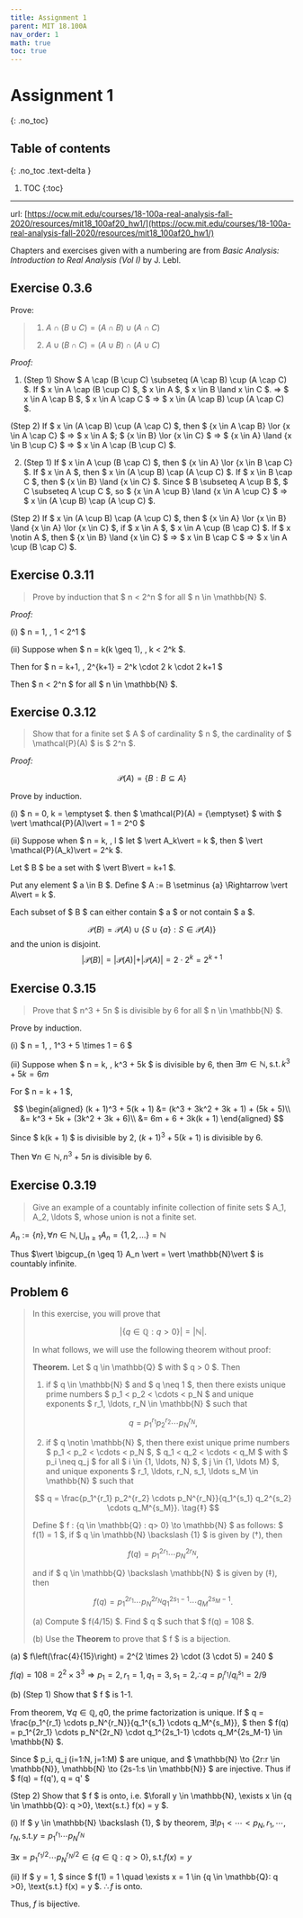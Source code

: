 ```yaml
---
title: Assignment 1
parent: MIT 18.100A
nav_order: 1
math: true
toc: true
---
```


# Assignment 1
{: .no_toc}

## Table of contents
{: .no_toc .text-delta }

1. TOC
{:toc}

---

url: [https://ocw.mit.edu/courses/18-100a-real-analysis-fall-2020/resources/mit18_100af20_hw1/](https://ocw.mit.edu/courses/18-100a-real-analysis-fall-2020/resources/mit18_100af20_hw1/)

Chapters and exercises given with a numbering are from *Basic Analysis: Introduction to
Real Analysis (Vol I)* by J. Lebl.

## Exercise 0.3.6 

Prove:

> 1) $A\cap (B\cup C)=(A\cap B)\cup (A\cap C)$
> 
> 2) $A\cup (B\cap C)=(A\cup B)\cap (A\cup C)$

*Proof:*

1) (Step 1) Show $ A \cap (B \cup C) \subseteq (A \cap B) \cup (A \cap C) $. If $ x \in A \cap (B \cup C) $, $ x \in A $, $ x \in B \land x \in C $. $\Rightarrow$ $ x \in A \cap B $, $ x \in A \cap C $ $\Rightarrow$ $ x \in (A \cap B) \cup (A \cap C) $.

(Step 2) If $ x \in (A \cap B) \cup (A \cap C) $, then $ \{x \in A \cap B\} \lor \{x \in A \cap C\} $ $\Rightarrow$ $ x \in A $; $ \{x \in B\} \lor \{x \in C\} $ $\Rightarrow$ $ \{x \in A\} \land \{x \in B \cup C\} $ $\Rightarrow$ $ x \in A \cap (B \cup C) $.

2) (Step 1) If $ x \in A \cup (B \cap C) $, then $ \{x \in A\} \lor \{x \in B \cap C\} $. If $ x \in A $, then $ x \in (A \cup B) \cap (A \cup C) $. If $ x \in B \cap C $, then $ \{x \in B\} \land \{x \in C\} $. Since $ B \subseteq A \cup B $, $ C \subseteq A \cup C $, so $ \{x \in A \cup B\} \land \{x \in A \cup C\} $ $\Rightarrow$ $ x \in (A \cup B) \cap (A \cup C) $.

(Step 2) If $ x \in (A \cup B) \cap (A \cup C) $, then $ \{x \in A\} \lor \{x \in B\} \land \{x \in A\} \lor \{x \in C\} $, if $ x \in A $, $ x \in A \cup (B \cap C) $. If $ x \notin A $, then $ \{x \in B\} \land \{x \in C\} $ $\Rightarrow$ $ x \in B \cap C $ $\Rightarrow$ $ x \in A \cup (B \cap C) $.

## Exercise 0.3.11

> Prove by induction that $ n < 2^n $ for all $ n \in \mathbb{N} $.

*Proof:*

(i) $ n = 1, \, 1 < 2^1 $

(ii) Suppose when $ n = k(k \geq 1), \, k < 2^k $.

Then for $ n = k+1, \, 2^{k+1} = 2^k \cdot 2 k \cdot 2 k+1 $

Then $ n < 2^n $ for all $ n \in \mathbb{N} $.

## Exercise 0.3.12

> Show that for a finite set $ A $ of cardinality $ n $, the cardinality of $ \mathcal{P}(A) $ is $ 2^n $.

*Proof:*

$$\mathcal{P}(A) = \{B : B \subseteq A\}$$

Prove by induction.

(i) $ n = 0, k = \emptyset $. then $ \mathcal{P}(A) = \{\emptyset\} $ with $ \vert \mathcal{P}(A)\vert  = 1 = 2^0 $

(ii) Suppose when $ n = k, \, l $ let $ \vert A_k\vert  = k $, then $ \vert \mathcal{P}(A_k)\vert  = 2^k $.

Let $ B $ be a set with $ \vert B\vert  = k+1 $.

Put any element $ a \in B $. Define $ A := B \setminus \{a\} \Rightarrow \vert A\vert  = k $.

Each subset of $ B $ can either contain $ a $ or not contain $ a $.


$$\mathcal{P}(B) = \mathcal{P}(A) \cup \{ S \cup \{a\} : S \in \mathcal{P}(A)\}$$
and the union is disjoint.
$$
\vert \mathcal{P}(B)\vert  = \vert \mathcal{P}(A)\vert  + \vert \mathcal{P}(A)\vert  = 2 \cdot 2^k = 2^{k+1}
$$

## Exercise 0.3.15

> Prove that $ n^3 + 5n $ is divisible by 6 for all $ n \in \mathbb{N} $.

Prove by induction.

(i) $ n = 1, \, 1^3 + 5 \times 1 = 6 $

(ii) Suppose when $ n = k, \, k^3 + 5k $ is divisible by 6, then $\exists m \in \mathbb{N}, \, \text{s.t.} \, k^3 + 5k = 6m$

For $ n = k + 1 $,

$$
\begin{aligned}
(k + 1)^3 + 5(k + 1) &= (k^3 + 3k^2 + 3k + 1) + (5k + 5)\\
&= k^3 + 5k + (3k^2 + 3k + 6)\\
&= 6m + 6 + 3k(k + 1)
\end{aligned}
$$

Since $ k(k + 1) $ is divisible by 2, $(k + 1)^3 + 5(k + 1)$ is divisible by 6.

Then $\forall n \in \mathbb{N}, \, n^3 + 5n$ is divisible by 6.

## Exercise 0.3.19

> Give an example of a countably infinite collection of finite sets $ A_1, A_2, \ldots $, whose union is not a finite set.

$A_n := \{n\}, \forall n \in \mathbb{N}, \bigcup_{n \geq 1} A_n = \{1, 2, \ldots\} = \mathbb{N}$

Thus $\vert  \bigcup_{n \geq 1} A_n \vert  = \vert \mathbb{N}\vert $ is countably infinite.

## Problem 6

> In this exercise, you will prove that  
> 
> $$ \vert \{q \in \mathbb{Q} : q > 0\}\vert  = \vert \mathbb{N}\vert . $$  
> 
> In what follows, we will use the following theorem without proof:  
> 
> **Theorem.** Let $ q \in \mathbb{Q} $ with $ q > 0 $. Then  
> 1) if $ q \in \mathbb{N} $ and $ q \neq 1 $, then there exists unique prime numbers $ p_1 < p_2 < \cdots < p_N $ and unique exponents $ r_1, \ldots, r_N \in \mathbb{N} $ such that  
> 
> $$ q = p_1^{r_1} p_2^{r_2} \cdots p_N^{r_N}, \tag{†} $$  
> 
> 2) if $ q \notin \mathbb{N} $, then there exist unique prime numbers $ p_1 < p_2 < \cdots < p_N $, $ q_1 < q_2 < \cdots < q_M $ with $ p_i \neq q_j $ for all $ i \in \{1, \ldots, N\} $, $ j \in \{1, \ldots M\} $, and unique exponents $ r_1, \ldots, r_N, s_1, \ldots s_M \in \mathbb{N} $ such that  
> 
> $$ q = \frac{p_1^{r_1} p_2^{r_2} \cdots p_N^{r_N}}{q_1^{s_1} q_2^{s_2} \cdots q_M^{s_M}}. \tag{‡} $$  
> 
> Define $ f : \{q \in \mathbb{Q} : q> 0\} \to \mathbb{N} $ as follows: $ f(1) = 1 $, if $ q \in \mathbb{N} \backslash \{1\} $ is given by (†), then  
> 
> $$ f(q) = p_1^{2r_1} \cdots p_N^{2r_N}, $$ 
>  
> and if $ q \in \mathbb{Q} \backslash \mathbb{N} $ is given by (‡), then  
> 
> $$ f(q) = p_1^{2r_1} \cdots p_N^{2r_N} q_1^{2s_1-1} \cdots q_M^{2s_M-1}. $$  
> 
> (a) Compute $ f(4/15) $. Find $ q $ such that $ f(q) = 108 $.  
> 
> (b) Use the **Theorem** to prove that $ f $ is a bijection.

(a) $ f\left(\frac{4}{15}\right) = 2^{2 \times 2} \cdot (3 \cdot 5) = 240 $

$f(q) = 108 = 2^2 \times 3^3\Rightarrow p_1=2, r_1=1, q_1=3, s_1=2, \therefore q=p_i^{r_1}/q_i^{s_1} = 2/9$

(b) (Step 1) Show that $ f $ is 1-1.

From theorem, $\forall q \in \mathbb{Q}, q 0$, the prime factorization is unique. If $ q = \frac{p_1^{r_1} \cdots p_N^{r_N}}{q_1^{s_1} \cdots q_M^{s_M}}, $ then $ f(q) = p_1^{2r_1} \cdots p_N^{2r_N} \cdot q_1^{2s_1-1} \cdots q_M^{2s_M-1} \in \mathbb{N} $.

Since $ p_i, q_j (i=1:N, j=1:M) $ are unique, and $ \mathbb{N} \to \{2r:r \in \mathbb{N}\}, \mathbb{N} \to \{2s-1:s \in \mathbb{N}\} $ are injective. Thus if $ f(q) = f(q'), q = q' $

(Step 2) Show that $ f $ is onto, i.e. $\forall y \in \mathbb{N}, \exists x \in \{q \in \mathbb{Q}: q >0\}, \text{s.t.} f(x) = y $.

(i) If $ y \in \mathbb{N} \backslash \{1\}, $ by theorem, $\exists ! p_1 < \cdots < p_N, r_1, \cdots, r_N, \text{s.t.} y = p_1^{r_1} \cdots p_N^{r_N}$

$\exists x = p_1^{r_1/2} \cdots p_N^{r_N/2} \in \{q \in \mathbb{Q}: q >0\}, \text{s.t.} f(x) = y$

(ii) If $ y = 1, $ since $ f(1) = 1 \quad \exists x = 1 \in \{q \in \mathbb{Q}: q >0\}, \text{s.t.} f(x) = y $. $\therefore f$ is onto.

Thus, $f$ is bijective.